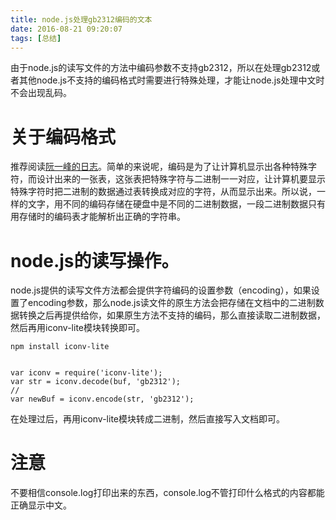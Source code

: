 ```yaml
---
title: node.js处理gb2312编码的文本
date: 2016-08-21 09:20:07
tags: [总结]
---
```


由于node.js的读写文件的方法中编码参数不支持gb2312，所以在处理gb2312或者其他node.js不支持的编码格式时需要进行特殊处理，才能让node.js处理中文时不会出现乱码。

# 关于编码格式

推荐阅读[阮一峰的日志](http://www.ruanyifeng.com/blog/2007/10/ascii_unicode_and_utf-8.html)。简单的来说呢，编码是为了让计算机显示出各种特殊字符，而设计出来的一张表，这张表把特殊字符与二进制一一对应，让计算机要显示特殊字符时把二进制的数据通过表转换成对应的字符，从而显示出来。所以说，一样的文字，用不同的编码存储在硬盘中是不同的二进制数据，一段二进制数据只有用存储时的编码表才能解析出正确的字符串。

# node.js的读写操作。

node.js提供的读写文件方法都会提供字符编码的设置参数（encoding），如果设置了encoding参数，那么node.js读文件的原生方法会把存储在文档中的二进制数据转换之后再提供给你，如果原生方法不支持的编码，那么直接读取二进制数据，然后再用iconv-lite模块转换即可。

    npm install iconv-lite


    var iconv = require('iconv-lite');
    var str = iconv.decode(buf, 'gb2312');
    //
    var newBuf = iconv.encode(str, 'gb2312');

在处理过后，再用iconv-lite模块转成二进制，然后直接写入文档即可。
# 注意
不要相信console.log打印出来的东西，console.log不管打印什么格式的内容都能正确显示中文。